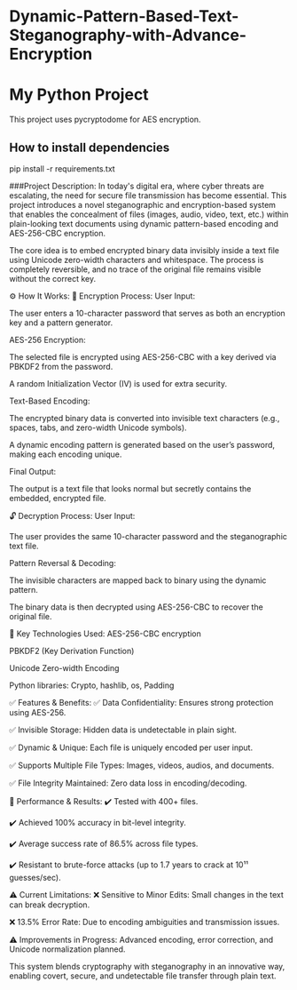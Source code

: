 # Dynamic-Pattern-Based-Text-Steganography-with-Advance-Encryption

# My Python Project
This project uses pycryptodome for AES encryption.



## How to install dependencies
pip install -r requirements.txt

###Project Description:
In today's digital era, where cyber threats are escalating, the need for secure file transmission has become essential. This project introduces a novel steganographic and encryption-based system that enables the concealment of files (images, audio, video, text, etc.) within plain-looking text documents using dynamic pattern-based encoding and AES-256-CBC encryption.

The core idea is to embed encrypted binary data invisibly inside a text file using Unicode zero-width characters and whitespace. The process is completely reversible, and no trace of the original file remains visible without the correct key.

⚙️ How It Works:
🔐 Encryption Process:
User Input:

The user enters a 10-character password that serves as both an encryption key and a pattern generator.

AES-256 Encryption:

The selected file is encrypted using AES-256-CBC with a key derived via PBKDF2 from the password.

A random Initialization Vector (IV) is used for extra security.

Text-Based Encoding:

The encrypted binary data is converted into invisible text characters (e.g., spaces, tabs, and zero-width Unicode symbols).

A dynamic encoding pattern is generated based on the user’s password, making each encoding unique.

Final Output:

The output is a text file that looks normal but secretly contains the embedded, encrypted file.

🔓 Decryption Process:
User Input:

The user provides the same 10-character password and the steganographic text file.

Pattern Reversal & Decoding:

The invisible characters are mapped back to binary using the dynamic pattern.

The binary data is then decrypted using AES-256-CBC to recover the original file.

🧠 Key Technologies Used:
AES-256-CBC encryption

PBKDF2 (Key Derivation Function)

Unicode Zero-width Encoding

Python libraries: Crypto, hashlib, os, Padding

✅ Features & Benefits:
✅ Data Confidentiality: Ensures strong protection using AES-256.

✅ Invisible Storage: Hidden data is undetectable in plain sight.

✅ Dynamic & Unique: Each file is uniquely encoded per user input.

✅ Supports Multiple File Types: Images, videos, audios, and documents.

✅ File Integrity Maintained: Zero data loss in encoding/decoding.

🧪 Performance & Results:
✔️ Tested with 400+ files.

✔️ Achieved 100% accuracy in bit-level integrity.

✔️ Average success rate of 86.5% across file types.

✔️ Resistant to brute-force attacks (up to 1.7 years to crack at 10¹¹ guesses/sec).

⚠️ Current Limitations:
❌ Sensitive to Minor Edits: Small changes in the text can break decryption.

❌ 13.5% Error Rate: Due to encoding ambiguities and transmission issues.

⚠️ Improvements in Progress: Advanced encoding, error correction, and Unicode normalization planned.

This system blends cryptography with steganography in an innovative way, enabling covert, secure, and undetectable file transfer through plain text.

